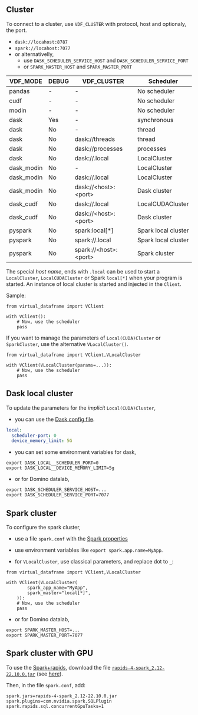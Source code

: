 ## Cluster
To connect to a cluster, use `VDF_CLUSTER` with protocol, host and optionaly, the port.

- `dask://locahost:8787`
- `spark://locahost:7077`
- or alternativelly,
  - use `DASK_SCHEDULER_SERVICE_HOST` and `DASK_SCHEDULER_SERVICE_PORT`
  - or `SPARK_MASTER_HOST` and `SPARK_MASTER_PORT`

| VDF_MODE   | DEBUG | VDF_CLUSTER                 | Scheduler           |
|------------|-------|-----------------------------|---------------------|
| pandas     | -     | -                           | No scheduler        |
| cudf       | -     | -                           | No scheduler        |
| modin      | -     | -                           | No scheduler        |
| dask       | Yes   | -                           | synchronous         |
| dask       | No    | -                           | thread              |
| dask       | No    | dask://threads              | thread              |
| dask       | No    | dask://processes            | processes           |
| dask       | No    | dask://.local               | LocalCluster        |
| dask_modin | No    | -                           | LocalCluster        |
| dask_modin | No    | dask://.local               | LocalCluster        |
| dask_modin | No    | dask://&lt;host>:&lt;port>  | Dask cluster        |
| dask_cudf  | No    | dask://.local               | LocalCUDACluster    |
| dask_cudf  | No    | dask://&lt;host>:&lt;port>  | Dask cluster        |
| pyspark    | No    | spark:local[*]              | Spark local cluster |
| pyspark    | No    | spark://.local              | Spark local cluster |
| pyspark    | No    | spark://&lt;host>:&lt;port> | Spark cluster       |


The special *host name*, ends with `.local` can be used to start a `LocalCluster`,
`LocalCUDACluster` or Spark `local[*]` when your program is started.
An instance of local cluster is started and injected in the `Client`.

Sample:
```
from virtual_dataframe import VClient

with VClient():
    # Now, use the scheduler
    pass
```

If you want to manage the parameters of `Local(CUDA)Cluster` or `SparkCluster`,
use the alternative `VLocalCluster()`.
```
from virtual_dataframe import VClient,VLocalCluster

with VClient(VLocalCluster(params=...)):
    # Now, use the scheduler
    pass
```

## Dask local cluster
To update the parameters for the *implicit* `Local(CUDA)Cluster`,

- you can use the
[Dask config file](https://docs.dask.org/en/stable/configuration.html).

```yaml
local:
  scheduler-port: 0
  device_memory_limit: 5G
```

- you can set some environment variables for dask,
```shell
export DASK_LOCAL__SCHEDULER_PORT=0
export DASK_LOCAL__DEVICE_MEMORY_LIMIT=5g
```

- or for Domino datalab,
```shell
export DASK_SCHEDULER_SERVICE_HOST=...
export DASK_SCHEDULER_SERVICE_PORT=7077
```

## Spark cluster
To configure the spark cluster,
- use a file `spark.conf` with the
[Spark properties](https://spark.apache.org/docs/2.1.0/configuration.html#spark-properties)

- use environment variables like `export spark.app.name=MyApp`.

- for `VLocalCluster`, use classical parameters, and replace dot to `_`:
```
from virtual_dataframe import VClient,VLocalCluster

with VClient(VLocalCluster(
        spark_app_name="MyApp",
        spark_master="local[*]",
    )):
    # Now, use the scheduler
    pass
```


- or for Domino datalab,
```shell
export SPARK_MASTER_HOST=...
export SPARK_MASTER_PORT=7077
```

## Spark cluster with GPU
To use the [Spark+rapids](https://nvidia.github.io/spark-rapids/), download the file
[`rapids-4-spark_2.12-22.10.0.jar`](https://repo1.maven.org/maven2/com/nvidia/rapids-4-spark_2.12/22.10.0/rapids-4-spark_2.12-22.10.0.jar)
(see [here](https://nvidia.github.io/spark-rapids/docs/download.html)).

Then, in the file `spark.conf`, add:

```
spark.jars=rapids-4-spark_2.12-22.10.0.jar
spark.plugins=com.nvidia.spark.SQLPlugin
spark.rapids.sql.concurrentGpuTasks=1
```


